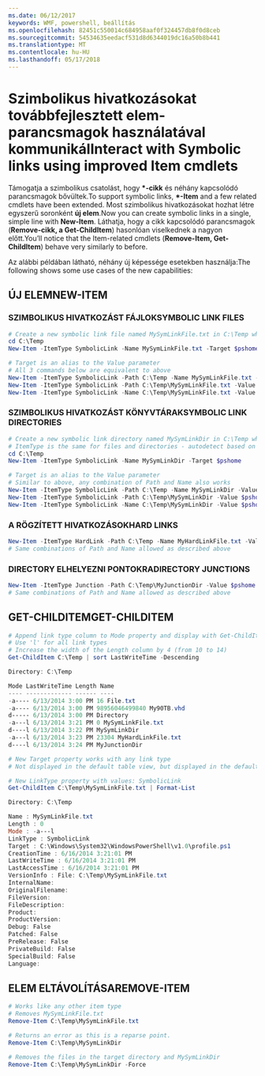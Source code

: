 ```yaml
---
ms.date: 06/12/2017
keywords: WMF, powershell, beállítás
ms.openlocfilehash: 82451c550014c684958aaf0f324457db8f0d8ceb
ms.sourcegitcommit: 54534635eedacf531d8d6344019dc16a50b8b441
ms.translationtype: MT
ms.contentlocale: hu-HU
ms.lasthandoff: 05/17/2018
---
```

# <a name="interact-with-symbolic-links-using-improved-item-cmdlets"></a><span data-ttu-id="ad29b-102">Szimbolikus hivatkozásokat továbbfejlesztett elem-parancsmagok használatával kommunikál</span><span class="sxs-lookup"><span data-stu-id="ad29b-102">Interact with Symbolic links using improved Item cmdlets</span></span>

<span data-ttu-id="ad29b-103">Támogatja a szimbolikus csatolást, hogy  **\*-cikk** és néhány kapcsolódó parancsmagok bővültek.</span><span class="sxs-lookup"><span data-stu-id="ad29b-103">To support symbolic links, **\*-Item** and a few related cmdlets have been extended.</span></span> <span data-ttu-id="ad29b-104">Most szimbolikus hivatkozásokat hozhat létre egyszerű soronként **új elem**.</span><span class="sxs-lookup"><span data-stu-id="ad29b-104">Now you can create symbolic links in a single, simple line with **New-Item**.</span></span> <span data-ttu-id="ad29b-105">Láthatja, hogy a cikk kapcsolódó parancsmagok (**Remove-cikk, a Get-ChildItem**) hasonlóan viselkednek a nagyon előtt.</span><span class="sxs-lookup"><span data-stu-id="ad29b-105">You’ll notice that the Item-related cmdlets (**Remove-Item, Get-ChildItem**) behave very similarly to before.</span></span>

<span data-ttu-id="ad29b-106">Az alábbi példában látható, néhány új képessége esetekben használja:</span><span class="sxs-lookup"><span data-stu-id="ad29b-106">The following shows some use cases of the new capabilities:</span></span>

## <a name="new-item"></a><span data-ttu-id="ad29b-107">ÚJ ELEM</span><span class="sxs-lookup"><span data-stu-id="ad29b-107">NEW-ITEM</span></span>

### <a name="symbolic-link-files"></a><span data-ttu-id="ad29b-108">SZIMBOLIKUS HIVATKOZÁST FÁJLOK</span><span class="sxs-lookup"><span data-stu-id="ad29b-108">SYMBOLIC LINK FILES</span></span>

```powershell
# Create a new symbolic link file named MySymLinkFile.txt in C:\Temp which links to $pshome\profile.ps1
cd C:\Temp
New-Item -ItemType SymbolicLink -Name MySymLinkFile.txt -Target $pshome\profile.ps1

# Target is an alias to the Value parameter
# All 3 commands below are equivalent to above
New-Item -ItemType SymbolicLink -Path C:\Temp -Name MySymLinkFile.txt -Value $pshome\profile.ps1
New-Item -ItemType SymbolicLink -Path C:\Temp\MySymLinkFile.txt -Value $pshome\profile.ps1
New-Item -ItemType SymbolicLink -Name C:\Temp\MySymLinkFile.txt -Value $pshome\profile.ps1
```

### <a name="symbolic-link-directories"></a><span data-ttu-id="ad29b-109">SZIMBOLIKUS HIVATKOZÁST KÖNYVTÁRAK</span><span class="sxs-lookup"><span data-stu-id="ad29b-109">SYMBOLIC LINK DIRECTORIES</span></span>

```powershell
# Create a new symbolic link directory named MySymLinkDir in C:\Temp which links to the $pshome folder
# ItemType is the same for files and directories - autodetect based on specified target
cd C:\Temp
New-Item -ItemType SymbolicLink -Name MySymLinkDir -Target $pshome

# Target is an alias to the Value parameter
# Similar to above, any combination of Path and Name also works
New-Item -ItemType SymbolicLink -Path C:\Temp -Name MySymLinkDir -Value $pshome
New-Item -ItemType SymbolicLink -Path C:\Temp\MySymLinkDir -Value $pshome
New-Item -ItemType SymbolicLink -Name C:\Temp\MySymLinkDir -Value $pshome
```

### <a name="hard-links"></a><span data-ttu-id="ad29b-110">A RÖGZÍTETT HIVATKOZÁSOK</span><span class="sxs-lookup"><span data-stu-id="ad29b-110">HARD LINKS</span></span>

```powershell
New-Item -ItemType HardLink -Path C:\Temp -Name MyHardLinkFile.txt -Value $pshome\profile.ps1
# Same combinations of Path and Name allowed as described above
```

### <a name="directory-junctions"></a><span data-ttu-id="ad29b-111">DIRECTORY ELHELYEZNI PONTOKRA</span><span class="sxs-lookup"><span data-stu-id="ad29b-111">DIRECTORY JUNCTIONS</span></span>

```powershell
New-Item -ItemType Junction -Path C:\Temp\MyJunctionDir -Value $pshome
# Same combinations of Path and Name allowed as described above
```

## <a name="get-childitem"></a><span data-ttu-id="ad29b-112">GET-CHILDITEM</span><span class="sxs-lookup"><span data-stu-id="ad29b-112">GET-CHILDITEM</span></span>

```powershell
# Append link type column to Mode property and display with Get-ChildItem
# Use 'l' for all link types
# Increase the width of the Length column by 4 (from 10 to 14)
Get-ChildItem C:\Temp | sort LastWriteTime -Descending

Directory: C:\Temp

Mode LastWriteTime Length Name
---- ------------- ------ ----
-a---- 6/13/2014 3:00 PM 16 File.txt
-a---- 6/13/2014 3:00 PM 98956046499840 My90TB.vhd
d----- 6/13/2014 3:00 PM Directory
-a---l 6/13/2014 3:21 PM 0 MySymLinkFile.txt
d----l 6/13/2014 3:22 PM MySymLinkDir
-a---l 6/13/2014 3:23 PM 23304 MyHardLinkFile.txt
d----l 6/13/2014 3:24 PM MyJunctionDir

# New Target property works with any link type
# Not displayed in the default table view, but displayed in the default list view

# New LinkType property with values: SymbolicLink
Get-ChildItem C:\Temp\MySymLinkFile.txt | Format-List

Directory: C:\Temp

Name : MySymLinkFile.txt
Length : 0
Mode : -a---l
LinkType : SymbolicLink
Target : C:\Windows\System32\WindowsPowerShell\v1.0\profile.ps1
CreationTime : 6/16/2014 3:21:01 PM
LastWriteTime : 6/16/2014 3:21:01 PM
LastAccessTime : 6/16/2014 3:21:01 PM
VersionInfo : File: C:\Temp\MySymLinkFile.txt
InternalName:
OriginalFilename:
FileVersion:
FileDescription:
Product:
ProductVersion:
Debug: False
Patched: False
PreRelease: False
PrivateBuild: False
SpecialBuild: False
Language:
```

## <a name="remove-item"></a><span data-ttu-id="ad29b-113">ELEM ELTÁVOLÍTÁSA</span><span class="sxs-lookup"><span data-stu-id="ad29b-113">REMOVE-ITEM</span></span>

```powershell
# Works like any other item type
# Removes MySymLinkFile.txt
Remove-Item C:\Temp\MySymLinkFile.txt

# Returns an error as this is a reparse point.
Remove-Item C:\Temp\MySymLinkDir

# Removes the files in the target directory and MySymLinkDir
Remove-Item C:\Temp\MySymLinkDir -Force
```
